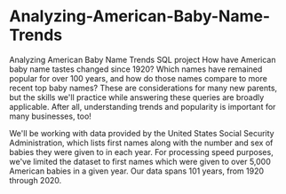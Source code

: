 # Analyzing-American-Baby-Name-Trends
Analyzing American Baby Name Trends SQL project
How have American baby name tastes changed since 1920? 
Which names have remained popular for over 100 years, and how do those names compare to more recent top baby names? 
These are considerations for many new parents, but the skills we'll practice while answering these queries are broadly applicable. 
After all, understanding trends and popularity is important for many businesses, too!

We'll be working with data provided by the United States Social Security Administration, 
which lists first names along with the number and sex of babies they were given to in each year.
For processing speed purposes, we've limited the dataset to first names which were given to over 5,000 American babies in a given year. 
Our data spans 101 years, from 1920 through 2020.

